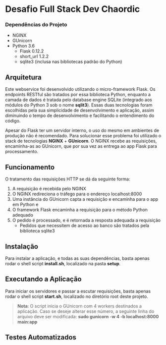 Desafio Full Stack Dev Chaordic
===================

### Dependências do Projeto

- NGINX
- GUnicorn
- Python 3.6
	- Flask 0.12.2
    - short_url 1.2.2
    - sqlite3 (inclusa nas bibliotecas padrão do Python)

Arquitetura
-------------------

Este webservice foi desenvolvido utilizando o micro-framework Flask. Os endpoints RESTful são tratados por essa biblioteca Python, enquanto a camada de dados é tratada pelo database engine SQLite (integrado aos módulos do Python 3 sob o nome **sqlit3**). Essas duas tecnologias foram escolhidas pela sua simplicidade de desenvolvimento e aplicação, assim diminuindo o tempo de desenvolvimento e facilitando o entendimento do código.

Apesar do Flask ter um servidor interno, o uso do mesmo em ambientes de produção não é recomendado. Para solucionar esse problema foi utilizado o stack de tecnologias **NGINX** + **GUnicorn**. O NGINX recebe as requisições, encaminha-as ao GUnicorn, que por sua vez as entrega ao app Flask para processamento.


Funcionamento
-------------------

O tratamento das requisições HTTP se dá da seguinte forma:

1. A requisição é recebida pelo NGINX
2. O NGINX redireciona o tráfego para o endereço localhost:8000
3. Uma instância do GUnicorn capta a requisição e encaminha para o app em Python e
4. O framework Flask encaminha a requisição para o método Python adequado
5. O pedido é processado, e é retornada a resposta adequada a requisição
    - Pedidos que necessitem de acesso ao banco são tratados pela biblioteca sqlite3


Instalação
-------------------

Para instalar a aplicação, e todas as suas dependências, basta apenas rodar o shell script **install.sh**, localizado na pasta **setup**.


Executando a Aplicação
-------------------

Para iniciar os servidores e passar a escutar requisições, basta apenas rodar o shell script **start.sh**, localizado no diretório root deste projeto.

> **Nota**: O script inicia o GUnicorn com 4 workers destinados a aplicação. Caso se deseje alterar esse número, a seguinte linha do arquivo deve ser modificada:
> **sudo gunicorn -w 4 -b localhost:8000 main:app**

Testes Automatizados
-------------------
